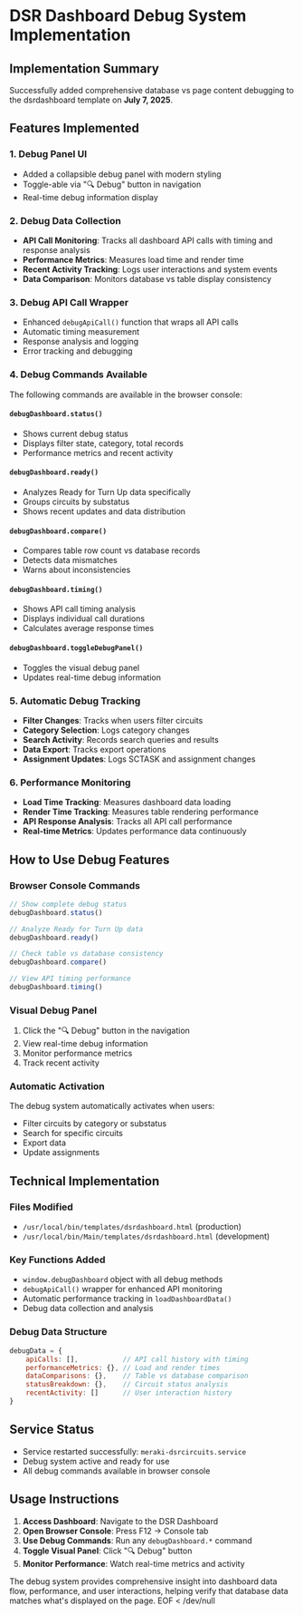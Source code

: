 # DSR Dashboard Debug System Implementation

## Implementation Summary

Successfully added comprehensive database vs page content debugging to the dsrdashboard template on **July 7, 2025**.

## Features Implemented

### 1. Debug Panel UI
- Added a collapsible debug panel with modern styling
- Toggle-able via "🔍 Debug" button in navigation
- Real-time debug information display

### 2. Debug Data Collection
- **API Call Monitoring**: Tracks all dashboard API calls with timing and response analysis
- **Performance Metrics**: Measures load time and render time
- **Recent Activity Tracking**: Logs user interactions and system events
- **Data Comparison**: Monitors database vs table display consistency

### 3. Debug API Call Wrapper
- Enhanced `debugApiCall()` function that wraps all API calls
- Automatic timing measurement
- Response analysis and logging
- Error tracking and debugging

### 4. Debug Commands Available
The following commands are available in the browser console:

#### `debugDashboard.status()`
- Shows current debug status
- Displays filter state, category, total records
- Performance metrics and recent activity

#### `debugDashboard.ready()`
- Analyzes Ready for Turn Up data specifically
- Groups circuits by substatus
- Shows recent updates and data distribution

#### `debugDashboard.compare()`
- Compares table row count vs database records
- Detects data mismatches
- Warns about inconsistencies

#### `debugDashboard.timing()`
- Shows API call timing analysis
- Displays individual call durations
- Calculates average response times

#### `debugDashboard.toggleDebugPanel()`
- Toggles the visual debug panel
- Updates real-time debug information

### 5. Automatic Debug Tracking
- **Filter Changes**: Tracks when users filter circuits
- **Category Selection**: Logs category changes
- **Search Activity**: Records search queries and results
- **Data Export**: Tracks export operations
- **Assignment Updates**: Logs SCTASK and assignment changes

### 6. Performance Monitoring
- **Load Time Tracking**: Measures dashboard data loading
- **Render Time Tracking**: Measures table rendering performance
- **API Response Analysis**: Tracks all API call performance
- **Real-time Metrics**: Updates performance data continuously

## How to Use Debug Features

### Browser Console Commands
```javascript
// Show complete debug status
debugDashboard.status()

// Analyze Ready for Turn Up data
debugDashboard.ready()

// Check table vs database consistency
debugDashboard.compare()

// View API timing performance
debugDashboard.timing()
```

### Visual Debug Panel
1. Click the "🔍 Debug" button in the navigation
2. View real-time debug information
3. Monitor performance metrics
4. Track recent activity

### Automatic Activation
The debug system automatically activates when users:
- Filter circuits by category or substatus
- Search for specific circuits
- Export data
- Update assignments

## Technical Implementation

### Files Modified
- `/usr/local/bin/templates/dsrdashboard.html` (production)
- `/usr/local/bin/Main/templates/dsrdashboard.html` (development)

### Key Functions Added
- `window.debugDashboard` object with all debug methods
- `debugApiCall()` wrapper for enhanced API monitoring
- Automatic performance tracking in `loadDashboardData()`
- Debug data collection and analysis

### Debug Data Structure
```javascript
debugData = {
    apiCalls: [],           // API call history with timing
    performanceMetrics: {}, // Load and render times
    dataComparisons: {},    // Table vs database comparison
    statusBreakdown: {},    // Circuit status analysis
    recentActivity: []      // User interaction history
}
```

## Service Status
- Service restarted successfully: `meraki-dsrcircuits.service`
- Debug system active and ready for use
- All debug commands available in browser console

## Usage Instructions

1. **Access Dashboard**: Navigate to the DSR Dashboard
2. **Open Browser Console**: Press F12 → Console tab
3. **Use Debug Commands**: Run any `debugDashboard.*` command
4. **Toggle Visual Panel**: Click "🔍 Debug" button
5. **Monitor Performance**: Watch real-time metrics and activity

The debug system provides comprehensive insight into dashboard data flow, performance, and user interactions, helping verify that database data matches what's displayed on the page.
EOF < /dev/null
